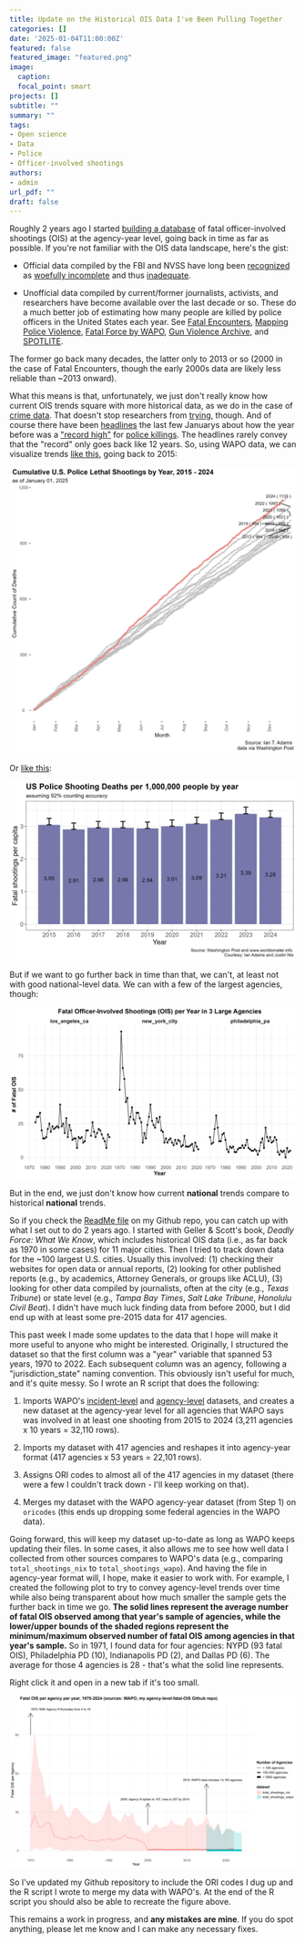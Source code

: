 ```yaml
---
title: Update on the Historical OIS Data I've Been Pulling Together
categories: []
date: '2025-01-04T11:00:00Z'
featured: false
featured_image: "featured.png"
image:
  caption: 
  focal_point: smart
projects: []
subtitle: ""
summary: ""
tags:
- Open science
- Data
- Police
- Officer-involved shootings
authors: 
- admin
url_pdf: ""
draft: false
---
```


Roughly 2 years ago I started [building a database](https://github.com/jnixy/agency-level-fatal-OIS) of fatal officer-involved shootings (OIS) at the agency-year level, going back in time as far as possible. If you're not familiar with the OIS data landscape, here's the gist:

* Official data compiled by the FBI and NVSS have long been [recognized](https://heinonline.org/HOL/P?h=hein.journals/jclc70&i=556) as [woefully incomplete](https://doi.org/10.3818/JRP.4.1.2002.87) and thus [inadequate](https://doi.org/10.1177/1088767911430861). 

* Unofficial data compiled by current/former journalists, activists, and researchers have become available over the last decade or so. These do a much better job of estimating how many people are killed by police officers in the United States each year. See [Fatal Encounters](https://fatalencounters.org), [Mapping Police Violence](policedata.org), [Fatal Force by WAPO](https://www.washingtonpost.com/graphics/investigations/police-shootings-database/), [Gun Violence Archive](https://www.gunviolencearchive.org/), and [SPOTLITE](https://clinecenter.illinois.edu/spotlite). 

The former go back many decades, the latter only to 2013 or so (2000 in the case of Fatal Encounters, though the early 2000s data are likely less reliable than ~2013 onward). 

What this means is that, unfortunately, we just don't really know how current OIS trends square with more historical data, as we do in the case of [crime data](https://link.springer.com/article/10.1007/s10940-015-9277-2). That doesn't stop researchers from [trying](https://x.com/jnixy/status/1635677916762886149), though. And of course there have been [headlines](https://www.theguardian.com/us-news/2024/jan/08/2023-us-police-violence-increase-record-deadliest-year-decade) the last few Januarys about how the year before was a ["record high"](https://www.theguardian.com/us-news/2023/jan/06/us-police-killings-record-number-2022) for [police killings](https://www.usatoday.com/story/news/nation/2024/01/17/police-killings-record-2023/72174081007/). The headlines rarely convey that the "record" only goes back like 12 years. So, using WAPO data, we can visualize trends [like this](https://x.com/ian_t_adams/status/1874608480054866092), going back to 2015:

![](cumulative_ois.jfif)

Or [like this](https://x.com/ian_t_adams/status/1874608484748329388):

![](national_ois_rates.jfif)

But if we want to go further back in time than that, we can't, at least not with good national-level data. We can with a few of the largest agencies, though:

![](lapd_nypd_ppd.png)

But in the end, we just don't know how current **national** trends compare to historical **national** trends.

So if you check the [ReadMe file](https://github.com/jnixy/agency-level-fatal-OIS/blob/main/README.md) on my Github repo, you can catch up with what I set out to do 2 years ago. I started with Geller & Scott's book, *Deadly Force: What We Know*, which includes historical OIS data (i.e., as far back as 1970 in some cases) for 11 major cities. Then I tried to track down data for the ~100 largest U.S. cities. Usually this involved: (1) checking their websites for open data or annual reports, (2) looking for other published reports (e.g., by academics, Attorney Generals, or groups like ACLU), (3) looking for other data compiled by journalists, often at the city (e.g., *Texas Tribune*) or state level (e.g., *Tampa Bay Times*, *Salt Lake Tribune*, *Honolulu Civil Beat*). I didn't have much luck finding data from before 2000, but I did end up with at least some pre-2015 data for 417 agencies. 

This past week I made some updates to the data that I hope will make it more useful to anyone who might be interested. Originally, I structured the dataset so that the first column was a "year" variable that spanned 53 years, 1970 to 2022. Each subsequent column was an agency, following a "jurisdiction_state" naming convention. This obviously isn't useful for much, and it's quite messy. So I wrote an R script that does the following: 

1. Imports WAPO's [incident-level](https://raw.githubusercontent.com/washingtonpost/data-police-shootings/refs/heads/master/v2/fatal-police-shootings-data.csv) and [agency-level](https://raw.githubusercontent.com/washingtonpost/data-police-shootings/refs/heads/master/v2/fatal-police-shootings-agencies.csv) datasets, and creates a new dataset at the agency-year level for all agencies that WAPO says was involved in at least one shooting from 2015 to 2024 (3,211 agencies x 10 years = 32,110 rows). 

2. Imports my dataset with 417 agencies and reshapes it into agency-year format (417 agencies x 53 years = 22,101 rows).

3. Assigns ORI codes to almost all of the 417 agencies in my dataset (there were a few I couldn't track down - I'll keep working on that). 

4. Merges my dataset with the WAPO agency-year dataset (from Step 1) on `oricodes` (this ends up dropping some federal agencies in the WAPO data). 

Going forward, this will keep my dataset up-to-date as long as WAPO keeps updating their files. In some cases, it also allows me to see how well data I collected from other sources compares to WAPO's data (e.g., comparing `total_shootings_nix` to `total_shootings_wapo`). And having the file in agency-year format will, I hope, make it easier to work with. For example, I created the following plot to try to convey agency-level trends over time while also being transparent about how much smaller the sample gets the further back in time we go. **The solid lines represent the average number of fatal OIS observed among that year's sample of agencies, while the lower/upper bounds of the shaded regions represent the minimum/maximum observed number of fatal OIS among agencies in that year's sample.** So in 1971, I found data for four agencies: NYPD (93 fatal OIS), Philadelphia PD (10), Indianapolis PD (2), and Dallas PD (6). The average for those 4 agencies is 28 - that's what the solid line represents. 

Right click it and open in a new tab if it's too small. 

![fois_trends](yearly_fois_trends.png)

So I've updated my Github repository to include the ORI codes I dug up and the R script I wrote to merge my data with WAPO's. At the end of the R script you should also be able to recreate the figure above. 

This remains a work in progress, and **any mistakes are mine**. If you do spot anything, please let me know and I can make any necessary fixes. 
